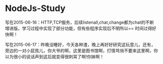 # NodeJs-Study
写在2015-06-16：HTTP,TCP服务，后续listenall,chat,change都为chat的不断增进版，学习过程中实现了部分功能，但有些程序实现后不明所以==
               时间过得好快啊！

写在2015-06-17：昨晚没睡好，今天各种渣，晚上再好好研究这玩意儿，还有，旁边的一对小屁孩儿，你大爷的啊，这里是图书馆啊，打情骂俏不要来这里啊，你以为很小的说话声到这后就变得很刺耳了啊!你妹啊！               
